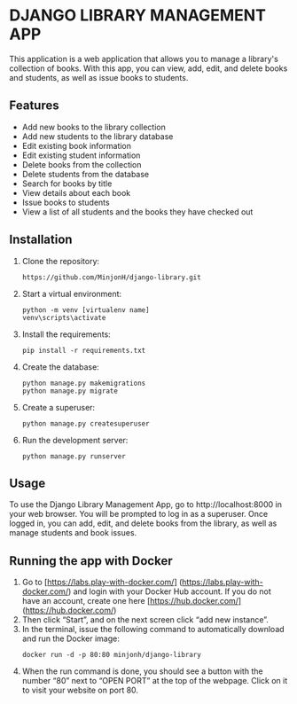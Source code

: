 # DJANGO LIBRARY MANAGEMENT APP
This application is a web application that allows you to manage a library's collection of books. With this app, you can view, add, edit, and delete books and students, as well as issue books to students.

## Features
- Add new books to the library collection
- Add new students to the library database
- Edit existing book information
- Edit existing student information
- Delete books from the collection
- Delete students from the database
- Search for books by title
- View details about each book
- Issue books to students
- View a list of all students and the books they have checked out

## Installation

1. Clone the repository:
    ```
    https://github.com/MinjonH/django-library.git
    ```

2. Start a virtual environment:
    ```
    python -m venv [virtualenv name]
    venv\scripts\activate
    ```

3. Install the requirements:
    ```
    pip install -r requirements.txt
    ```

4. Create the database:
    ```
    python manage.py makemigrations
    python manage.py migrate
    ```

5. Create a superuser:
    ```
    python manage.py createsuperuser
    ```
6. Run the development server:
    ```
    python manage.py runserver
    ```

## Usage
To use the Django Library Management App, go to http://localhost:8000 in your web browser. You will be prompted to log in as a superuser.
Once logged in, you can add, edit, and delete books from the library, as well as manage students and book issues.

## Running the app with Docker

1. Go to [https://labs.play-with-docker.com/] (https://labs.play-with-docker.com/) and login with your Docker Hub account. If you do not have an account, create one here [https://hub.docker.com/] (https://hub.docker.com/)
2. Then click “Start”, and on the next screen click “add new instance”.
3. In the terminal, issue the following command to automatically download and run the Docker image:
    ```
    docker run -d -p 80:80 minjonh/django-library
    ```
4. When the run command is done, you should see a button with the number “80” next to “OPEN PORT” at the top of the webpage. Click on it to visit your website on port 80.
